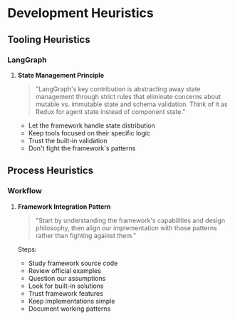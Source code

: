 # Development Heuristics

## Tooling Heuristics

### LangGraph
1. **State Management Principle**
   > "LangGraph's key contribution is abstracting away state management through strict rules that eliminate concerns about mutable vs. immutable state and schema validation. Think of it as Redux for agent state instead of component state."

   - Let the framework handle state distribution
   - Keep tools focused on their specific logic
   - Trust the built-in validation
   - Don't fight the framework's patterns

## Process Heuristics

### Workflow
1. **Framework Integration Pattern**
   > "Start by understanding the framework's capabilities and design philosophy, then align our implementation with those patterns rather than fighting against them."

   Steps:
   - Study framework source code
   - Review official examples
   - Question our assumptions
   - Look for built-in solutions
   - Trust framework features
   - Keep implementations simple
   - Document working patterns 